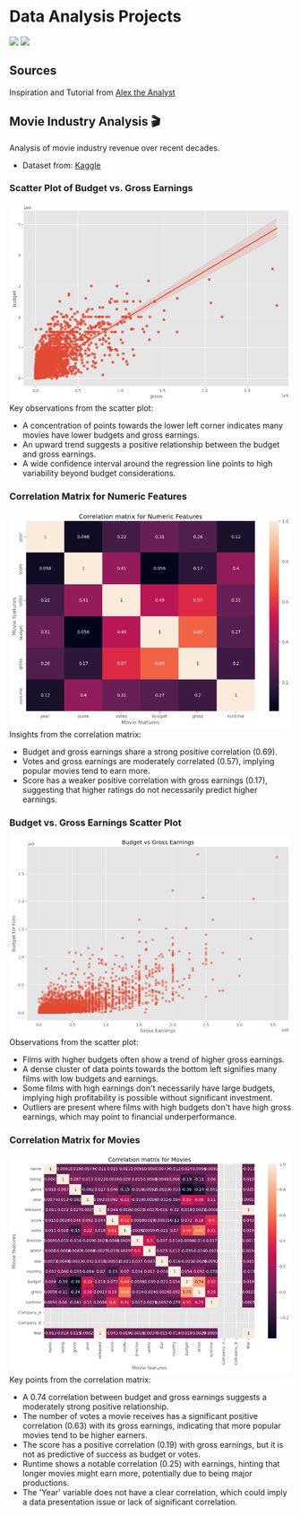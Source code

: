 # Data Analysis Projects

<img src="https://img.shields.io/badge/-Python-blue" /> <img src="https://img.shields.io/badge/-Jupyter-orange" />

## Sources
Inspiration and Tutorial from [Alex the Analyst](https://github.com/AlexTheAnalyst/PortfolioProjects)

## Movie Industry Analysis 🎬
Analysis of movie industry revenue over recent decades.
- Dataset from: [Kaggle](https://www.kaggle.com/datasets/danielgrijalvas/movies)

### Scatter Plot of Budget vs. Gross Earnings
![Budget vs Gross Earnings Scatter Plot](demo/m1.png)  
Key observations from the scatter plot:
- A concentration of points towards the lower left corner indicates many movies have lower budgets and gross earnings.
- An upward trend suggests a positive relationship between the budget and gross earnings.
- A wide confidence interval around the regression line points to high variability beyond budget considerations.

### Correlation Matrix for Numeric Features
![Correlation Matrix](demo/m2.png)  
Insights from the correlation matrix:
- Budget and gross earnings share a strong positive correlation (0.69).
- Votes and gross earnings are moderately correlated (0.57), implying popular movies tend to earn more.
- Score has a weaker positive correlation with gross earnings (0.17), suggesting that higher ratings do not necessarily predict higher earnings.

### Budget vs. Gross Earnings Scatter Plot
![Budget vs Gross Earnings Scatter Plot](demo/m3.png)  
Observations from the scatter plot:
- Films with higher budgets often show a trend of higher gross earnings.
- A dense cluster of data points towards the bottom left signifies many films with low budgets and earnings.
- Some films with high earnings don't necessarily have large budgets, implying high profitability is possible without significant investment.
- Outliers are present where films with high budgets don't have high gross earnings, which may point to financial underperformance.

### Correlation Matrix for Movies
![Correlation Matrix for Movies](demo/m4.png)  
Key points from the correlation matrix:
- A 0.74 correlation between budget and gross earnings suggests a moderately strong positive relationship.
- The number of votes a movie receives has a significant positive correlation (0.63) with its gross earnings, indicating that more popular movies tend to be higher earners.
- The score has a positive correlation (0.19) with gross earnings, but it is not as predictive of success as budget or votes.
- Runtime shows a notable correlation (0.25) with earnings, hinting that longer movies might earn more, potentially due to being major productions.
- The 'Year' variable does not have a clear correlation, which could imply a data presentation issue or lack of significant correlation.
